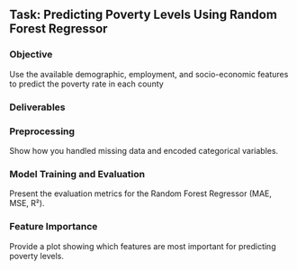 ## Task: Predicting Poverty Levels Using Random Forest Regressor
### Objective 
Use the available demographic, employment, and socio-economic features to predict the poverty rate in each county

### Deliverables
### Preprocessing 
Show how you handled missing data and encoded categorical variables.
### Model Training and Evaluation 
Present the evaluation metrics for the Random Forest Regressor (MAE, MSE, R²).
### Feature Importance
Provide a plot showing which features are most important for predicting poverty levels.